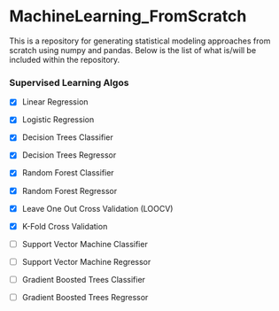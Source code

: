 # MachineLearning_FromScratch
This is a repository for generating statistical modeling approaches from scratch using numpy and pandas. Below is the list of what is/will be included within the repository.

 
### Supervised Learning Algos

- [x] Linear Regression

- [x] Logistic Regression

- [x] Decision Trees Classifier

- [x] Decision Trees Regressor

- [x] Random Forest Classifier

- [x] Random Forest Regressor

- [x] Leave One Out Cross Validation (LOOCV)

- [x] K-Fold Cross Validation

- [ ] Support Vector Machine Classifier  

- [ ] Support Vector Machine Regressor 

- [ ] Gradient Boosted Trees Classifier 

- [ ] Gradient Boosted Trees Regressor 


